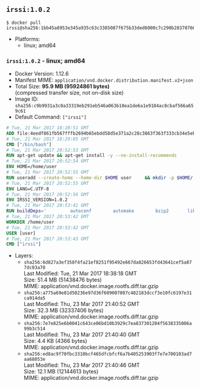 ## `irssi:1.0.2`

```console
$ docker pull irssi@sha256:1bb45a8953e345a935c63c3385087f675b33ded6000c7c290b28370766a7d565
```

-	Platforms:
	-	linux; amd64

### `irssi:1.0.2` - linux; amd64

-	Docker Version: 1.12.6
-	Manifest MIME: `application/vnd.docker.distribution.manifest.v2+json`
-	Total Size: **95.9 MB (95924861 bytes)**  
	(compressed transfer size, not on-disk size)
-	Image ID: `sha256:c9b9931a3c0a33319eb291eb546a063b10ea1de6a1e9104ac8cbaf566a659c61`
-	Default Command: `["irssi"]`

```dockerfile
# Tue, 21 Mar 2017 18:28:51 GMT
ADD file:4eedf861fb567fffb2694b65ebdd58d5e371a2c28c3863f363f333cb34e5eb7b in / 
# Tue, 21 Mar 2017 18:29:05 GMT
CMD ["/bin/bash"]
# Tue, 21 Mar 2017 20:52:53 GMT
RUN apt-get update && apt-get install -y --no-install-recommends 		ca-certificates 		libdatetime-perl 		libglib2.0-0 		libwww-perl 		perl 		wget 	&& rm -rf /var/lib/apt/lists/*
# Tue, 21 Mar 2017 20:52:54 GMT
ENV HOME=/home/user
# Tue, 21 Mar 2017 20:52:55 GMT
RUN useradd --create-home --home-dir $HOME user 	&& mkdir -p $HOME/.irssi 	&& chown -R user:user $HOME
# Tue, 21 Mar 2017 20:52:55 GMT
ENV LANG=C.UTF-8
# Tue, 21 Mar 2017 20:52:56 GMT
ENV IRSSI_VERSION=1.0.2
# Tue, 21 Mar 2017 20:53:41 GMT
RUN buildDeps=' 		autoconf 		automake 		bzip2 		libglib2.0-dev 		libncurses-dev 		libperl-dev 		libssl-dev 		libtool 		lynx 		make 		pkg-config 		xz-utils 	' 	&& set -x 	&& apt-get update && apt-get install -y $buildDeps --no-install-recommends 	&& rm -rf /var/lib/apt/lists/* 	&& wget "https://github.com/irssi/irssi/releases/download/${IRSSI_VERSION}/irssi-${IRSSI_VERSION}.tar.xz" -O /tmp/irssi.tar.xz 	&& wget "https://github.com/irssi/irssi/releases/download/${IRSSI_VERSION}/irssi-${IRSSI_VERSION}.tar.xz.asc" -O /tmp/irssi.tar.xz.asc 	&& export GNUPGHOME="$(mktemp -d)" 	&& gpg --keyserver ha.pool.sks-keyservers.net --recv-keys 7EE65E3082A5FB06AC7C368D00CCB587DDBEF0E1 	&& gpg --batch --verify /tmp/irssi.tar.xz.asc /tmp/irssi.tar.xz 	&& rm -r "$GNUPGHOME" /tmp/irssi.tar.xz.asc 	&& mkdir -p /usr/src/irssi 	&& tar -xf /tmp/irssi.tar.xz -C /usr/src/irssi --strip-components 1 	&& rm /tmp/irssi.tar.xz 	&& cd /usr/src/irssi 	&& ./configure 		--enable-true-color 		--with-bot 		--with-proxy 		--with-socks 	&& make -j$(nproc) 	&& make install 	&& rm -rf /usr/src/irssi 	&& apt-get purge -y --auto-remove $buildDeps
# Tue, 21 Mar 2017 20:53:42 GMT
WORKDIR /home/user
# Tue, 21 Mar 2017 20:53:42 GMT
USER [user]
# Tue, 21 Mar 2017 20:53:43 GMT
CMD ["irssi"]
```

-	Layers:
	-	`sha256:6d827a3ef358f4fa21ef8251f95492e667da826653fd43641cef5a877dc03a70`  
		Last Modified: Tue, 21 Mar 2017 18:38:18 GMT  
		Size: 51.4 MB (51438476 bytes)  
		MIME: application/vnd.docker.image.rootfs.diff.tar.gzip
	-	`sha256:a775a69e81d50236e97d36f609007807c482183dccf3e10fc6197e31ca914da5`  
		Last Modified: Thu, 23 Mar 2017 21:40:52 GMT  
		Size: 32.3 MB (32337406 bytes)  
		MIME: application/vnd.docker.image.rootfs.diff.tar.gzip
	-	`sha256:7e7e825e6b0041c643ce06bd10b3929c7ea837301204f5638335006a99b3c514`  
		Last Modified: Thu, 23 Mar 2017 21:40:40 GMT  
		Size: 4.4 KB (4366 bytes)  
		MIME: application/vnd.docker.image.rootfs.diff.tar.gzip
	-	`sha256:ed8ac9f70fbc3310bcf465dfcbfcf6a7b405253903f7e7e700103ad7aa68053e`  
		Last Modified: Thu, 23 Mar 2017 21:40:46 GMT  
		Size: 12.1 MB (12144613 bytes)  
		MIME: application/vnd.docker.image.rootfs.diff.tar.gzip
